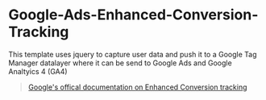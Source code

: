# Google-Ads-Enhanced-Conversion-Tracking
This template uses jquery to capture user data and push it to a Google Tag Manager datalayer where it can be send to Google Ads and Google Analtyics 4 (GA4)


>[Google's offical documentation on Enhanced Conversion tracking](https://support.google.com/google-ads/answer/10172785#zippy=%2Cfind-enhanced-conversions-variables-on-your-conversion-page%2Cenable-enhanced-conversions-in-google-tag-manager-tag%2Cidentify-enhanced-conversions-css-selectors-and-input-into-google-tag-manager%2Cenable-enhanced-conversions-in-google-tag-manager-tag-and-create-custom-javascript-variable%2Cidentify-and-define-your-enhanced-conversions-variables%2Ccode-copying-errors%2Cvariables-werent-successfully-implemented-for-enhanced-conversions%2Cpre-hashed-data-is-being-provided-in-your-enhanced-conversions%2Cenhanced-conversions-data-isnt-available-at-the-time-of-conversion%2Cmultiple-tags-are-detected%2Cno-tag-detected)